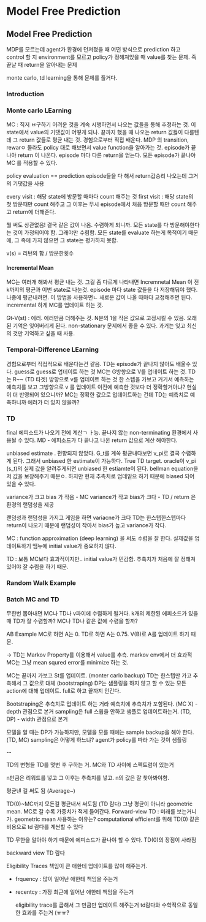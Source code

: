 # Model Free Prediction

## 

## Model Free Prediction

MDP를 모르는데 agent가 환경에 던져졌을 때 어떤 방식으로 prediction 하고 control 할 지 environment를 모르고 policy가 정해져있을 때 value를 찾는 문제. 즉 끝날 때 return을 알아내는 문제

monte carlo, td learning을 통해 문제를 풀거다.

### Introduction

### Monte carlo LEarning

MC : 직저 ㅂ구하기 어려운 것을 계속 시행하면서 나오는 값들을 통해 추정하는 것. 이 state에서 value의 기댓값이 어떻게 되나. 끝까지 했을 때 나오는 return 값듫이 다를텐데 그 return 값들로 평균 내는 것. 경험으로부터 직접 배운다. MDP 의 transition, rewarㅇ 몰라도 policy 대로 해보면서 value function을 알아가는 것. episode가 끝나야 return 이 나온다. episode 마다 다른 return을 얻는다. 모든 episode가 끝나야 MC 를 적용할 수 있다.

policy evaluation == prediction episode들을 다 해서 return갑승리 나오는데 그거의 기댓값을 사용

every visit : 해당 state에 방문할 때마다 count 해주는 것 first visit : 해당 state의 첫 방문때만 count 해주고 그 이후는 무시 episode에서 처음 방문할 때만 count 해주고 return에 더해준다.

뭘 써도 상관없음! 결국 같은 값이 나옴. 수렴하게 되니까. 모든 state를 다 방문해야한다는 것이 가정되어야 함. 그래야만 수렴함. 모든 state를 evaluate 하는게 목적이기 때문에, 그 족에 가지 않으면 그 state는 평가하지 못함.

v\(s\) = 리턴의 합 / 방문한횟수

#### Incremental Mean

MC는 여러개 해봐서 평균 내는 것. 그걸 좀 다르게 나타내면 Incremnetal Mean 이 전 k까지의 평균과 이번 state로 나눈것. episode 마다 state 값들을 다 저장해둬야 했다. 나중에 평균내려면. 이 방법을 사용하면ㄴ 새로운 값이 나올 때마다 교정해주면 된다. incremental 하게 MC를 업데이트 하는 것.

Gt-V\(st\) : 에러. 에러만큼 더해주는 것. N분의 1을 작은 값으로 고정시킬 수 있음. 오래된 기억은 잊어버리게 된다. non-stationary 문제에서 좋을 수 있다. 과거는 잊고 최신의 것만 기억하고 싶을 때 사용.

### Temporal-Difference LEarning

경험으로부터 직접적으로 배운다는건 같음. TD는 episode가 끝나지 않아도 배울수 있다. guess로 guess로 업데이트 하는 것 MC는 G방향으로 V를 업데이트 하는 것. TD는 R~~ \(TD 타겟\) 방향으로 v를 업데이트 하는 것 한 스텝을 가보고 거기서 예측하는 예측치를 보고 그방향으로 v 를 업데이트 이전에 예측한 것보다 더 정확할거아냐? 현실이 더 반영되어 있으니까? MC는 정확한 값으로 업데이트하는 건데 TD는 예측치로 예측하니까 에러가 더 있지 않을까?

### TD

final 에피소드가 나오기 전에 계산ㄱ ㅏ능. 끝나지 않는 non-terminating 환경에서 사용될 수 있다. MD - 에피소드가 다 끝나고 나온 return 값으로 계산 해야한다.

unbiased estimate . 편향되지 않았다. G\_t를 계쏙 평균내다보면 v\_pi로 결국 수렴하게 된다. 그래서 unbiased 한 estimate이 가능하다. True TD target. oracle이 v\_pi \(s\_t\)의 실제 값을 알려주게되면 unbiased 한 estiamte이 된다. bellman equation을 저 값을 보장해주기 때문ㅇ. 하지만 현재 추측치로 업데잍으 하기 때문에 biased 되어 있을 수 있다.

variance가 크고 bias 가 작음 - MC variance가 작고 bias가 크다 - TD / return 은 환경의 랜덤성을 제공

랜덤성과 랜덤성을 가지고 게임을 하면 variacne가 크다 TD는 한스텝한스텝마다 return이 나오기 때문에 랜덤성이 작아서 bias가 높고 variance가 작다.

MC : function approximation \(deep learning\) 을 써도 수렴을 잘 한다. 실제값을 업데이트하기 땜누에 initial value가 중요하지 않다.

TD : 보통 MC보다 효과적이지만.. initial value가 민감함. 추측치가 처음에 잘 정해져있어야 잘 수렴을 하기 때문.

### Random Walk Example

### Batch MC and TD

무한번 뽑아내면 MC나 TD나 v파이에 수렴하게 될거다. k개의 제한된 에피소드가 있을 때 TD가 잘 수렴할까? MC나 TD나 같은 값에 수렴을 할까?

AB Example MC로 하면 A는 0. TD로 하면 A는 0.75. V\(B\)로 A를 업데이트 하기 때문.

-&gt; TD는 Markov Property를 이용해서 value를 추측. markov env에서 더 효과적 MC는 그냥 mean squred error를 minimize 하는 것.

MC는 끝까지 가보고 St를 업데이트. \(monter carlo backup\) TD는 한스텝만 가고 추측해서 그 값으로 대체 \(bootstraping\) DP는 샘플링을 하지 않고 할 수 있는 모든 action에 대해 업데이트. full로 하고 끝까지 안간다.

Bootstraping은 추측치로 업데이트 하는 거라 예측치에 추측치가 포함된다. \(MC X\) - depth 관점으로 본거 sampling은 full 스윕을 안하고 샘플로 업데이트하는거. \(TD, DP\) - width 관점으로 본거

모델을 알 때는 DP가 가능하지만, 모델을 모를 때에는 sample backup을 해야 한다. \(TD, MC\) sampling은 어떻게 하느냐? agent가 policy를 따라 가는 것이 샘플링

--

TD의 변형들 TD를 몇번 후 구하는 거. MC와 TD 사이에 스펙트럼이 있는거

n만큼은 리워드를 넣고 그 이후는 추측치를 넣고. n의 값은 잘 찾아봐야함.

평균낸 걸 써도 됨 \(Average~\)

TD\(0\)~MC까지 모든걸 평균내서 써도됨 \(TD 람다\) 그냥 평균이 아니라 geometric mean. MC로 갈 수록 가중치가 적게 들어간다. Forward-view TD : 미래를 보는거니가. geometric mean 사용하는 이유는? computational efficient를 위해 TD\(0\) 같은 비용으로 td 람다를 계싼할 수 있다

TD 무한을 알아야 하기 때문에 에피소드가 끝나야 할 수 있다. TD\(0\)의 장점이 사라짐

backward view TD 람다

Eligibility Traces 책임이 큰 애한테 업데이트를 많이 해주는거.

* frquency : 많이 일어난 애한테 책임을 주는거
* recentcy : 가장 최근에 일어난 애한테 책임을 주는거

  eligibility trace를 곱해서 그 만큼만 업데이트 해주는거 td람다와 수학적으로 동일한 효과를 주는거 \(ㅠㅠ?

